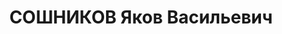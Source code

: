 ---
title: СОШНИКОВ Яков Васильевич
description: "Род. в 1902, Воронежская обл., Инжавинский р-н, д. Тырино, русский,\
  \ обр.: среднее, искл. из ВКП(б). Проживал: Томск. Командир роты 232 стрелкового\
  \ полка, ст.лейтенант\n  Арестован 25.09.1937. Обв.: к-р шп-див. повстанч.орг-я.\
  \ Приговор: 11.04.1938 – ВМН. Расстрелян 11.04.1938. \n  Реабилитирован 10.11.1956"
---